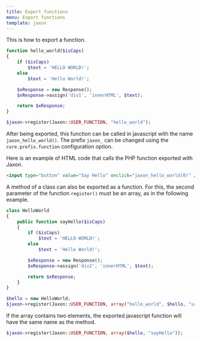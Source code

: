 ```yaml
---
title: Export functions
menu: Export functions
template: jaxon
---
```


This is how to export a function.

```php
function hello_world($isCaps)
{
    if ($isCaps)
        $text = 'HELLO WORLD!';
    else
        $text = 'Hello World!';

    $xResponse = new Response();
    $xResponse->assign('div1', 'innerHTML', $text);

    return $xResponse;
}

$jaxon->register(Jaxon::USER_FUNCTION, "hello_world");
```

After being exported, this function can be called in javascript with the name `jaxon_hello_world()`. The prefix `jaxon_` can be changed using the `core.prefix.function` configuration option.

Here is an example of HTML code that calls the PHP function exported with Jaxon.

```html
<input type="button" value="Say Hello" onclick="jaxon_hello_world(0)" />
```

A method of a class can also be exported as a function. For this, the second parameter of the function `register()` must be an array, as in the following example.

```php
class HelloWorld
{
    public function sayHello($isCaps)
    {
        if ($isCaps)
            $text = 'HELLO WORLD!';
        else
            $text = 'Hello World!';

        $xResponse = new Response();
        $xResponse->assign('div2', 'innerHTML', $text);

        return $xResponse;
    }
}

$hello = new HelloWorld;
$jaxon->register(Jaxon::USER_FUNCTION, array("hello_world", $hello, "sayHello"));
```

If the array contains two elements, the exported javascript function will have the same name as the method.

```php
$jaxon->register(Jaxon::USER_FUNCTION, array($hello, "sayHello"));
```
